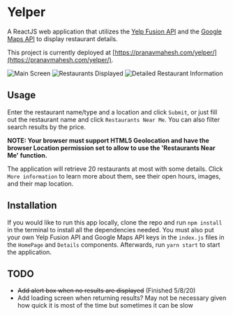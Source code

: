 # Yelper

A ReactJS web application that utilizes the [Yelp Fusion API](https://www.yelp.com/fusion "Yelp Fusion API") and the [Google Maps API](https://cloud.google.com/maps-platform/ "Google Maps API") to display restaurant details.

This project is currently deployed at [https://pranavmahesh.com/yelper/](https://pranavmahesh.com/yelper/).

![Main Screen](https://image.prntscr.com/image/j9qzbbezTvuT8I1A7sCfNg.png)
![Restaurants Displayed](https://image.prntscr.com/image/xQreGGjrRh24MaSbpKnn0Q.png)
![Detailed Restaurant Information](https://image.prntscr.com/image/Z4B3qELnQvC5ON_MPNAkxA.png)

## Usage

Enter the restaurant name/type and a location and click ```Submit```, or just fill out the restaurant name and click ```Restaurants Near Me```. You can also filter search results by the price.

**NOTE: Your browser must support HTML5 Geolocation and have the browser Location permission set to allow to use the 'Restaurants Near Me' function.**

The application will retrieve 20 restaurants at most with some details. Click ```More information``` to learn more about them, see their open hours, images, and their map location.

## Installation

If you would like to run this app locally, clone the repo and run ```npm install``` in the terminal to install all the dependencies needed. You must also put your own Yelp Fusion API and Google Maps API keys in the ```index.js``` files in the ```HomePage``` and ```Details``` components. Afterwards, run ```yarn start``` to start the application.

## TODO 

 - ~~Add alert box when no results are displayed~~ (Finished 5/8/20)
 - Add loading screen when returning results? May not be necessary given how quick it is most of the time but sometimes it can be slow
